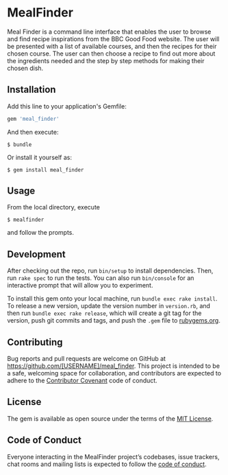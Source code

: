 # MealFinder

Meal Finder is a command line interface that enables the user to browse and find recipe inspirations from the BBC Good Food website. The user will be presented with a list of available courses, and then the recipes for their chosen course. The user can then choose a recipe to find out more about the ingredients needed and the step by step methods for making their chosen dish.

## Installation

Add this line to your application's Gemfile:

```ruby
gem 'meal_finder'
```

And then execute:

    $ bundle

Or install it yourself as:

    $ gem install meal_finder

## Usage

From the local directory, execute

    $ mealfinder 

and follow the prompts.

## Development

After checking out the repo, run `bin/setup` to install dependencies. Then, run `rake spec` to run the tests. You can also run `bin/console` for an interactive prompt that will allow you to experiment.

To install this gem onto your local machine, run `bundle exec rake install`. To release a new version, update the version number in `version.rb`, and then run `bundle exec rake release`, which will create a git tag for the version, push git commits and tags, and push the `.gem` file to [rubygems.org](https://rubygems.org).

## Contributing

Bug reports and pull requests are welcome on GitHub at https://github.com/[USERNAME]/meal_finder. This project is intended to be a safe, welcoming space for collaboration, and contributors are expected to adhere to the [Contributor Covenant](http://contributor-covenant.org) code of conduct.

## License

The gem is available as open source under the terms of the [MIT License](https://opensource.org/licenses/MIT).

## Code of Conduct

Everyone interacting in the MealFinder project’s codebases, issue trackers, chat rooms and mailing lists is expected to follow the [code of conduct](https://github.com/[USERNAME]/meal_finder/blob/master/CODE_OF_CONDUCT.md).
